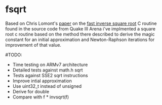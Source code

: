 # fsqrt
Based on Chris Lomont's [paper](https://www.lomont.org/Math/Papers/2003/InvSqrt.pdf) on the [fast inverse square root](https://en.wikipedia.org/wiki/Fast_inverse_square_root) C routine found in the source code from Quake III Arena i've implmented a square root c routine based on the method there described to derive the magic constant for an initial approximation and Newton-Raphson iterations for improvement of that value.

#TODO:
* Time testing on ARMv7 architecture
* Detailed tests against math.h sqrt
* Tests against SSE2 sqrt instructions
* Improve intial approximation
* Use uint32_t instead of unsigned
* Derive for double
* Compare with f * invsqrt(f)

